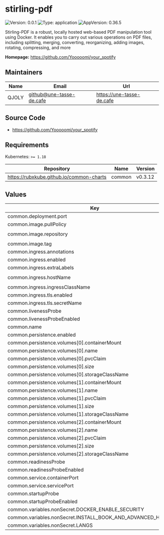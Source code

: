 # stirling-pdf

![Version: 0.0.1](https://img.shields.io/badge/Version-0.0.1-informational?style=flat-square) ![Type: application](https://img.shields.io/badge/Type-application-informational?style=flat-square) ![AppVersion: 0.36.5](https://img.shields.io/badge/AppVersion-0.36.5-informational?style=flat-square)

Stirling-PDF is a robust, locally hosted web-based PDF manipulation tool using Docker. It enables you to carry out various operations on PDF files, including splitting, merging, converting, reorganizing, adding images, rotating, compressing, and more

**Homepage:** <https://github.com/Yooooomi/your_spotify>

## Maintainers

| Name | Email | Url |
| ---- | ------ | --- |
| QJOLY | <github@une-tasse-de.cafe> | <https://une-tasse-de.cafe> |

## Source Code

* <https://github.com/Yooooomi/your_spotify>

## Requirements

Kubernetes: `>= 1.18`

| Repository | Name | Version |
|------------|------|---------|
| https://rubxkube.github.io/common-charts | common | v0.3.12 |

## Values

| Key | Type | Default | Description |
|-----|------|---------|-------------|
| common.deployment.port | int | `8080` |  |
| common.image.pullPolicy | string | `"IfNotPresent"` |  |
| common.image.repository | string | `"ghcr.io/stirling-tools/stirling-pdf"` |  |
| common.image.tag | string | `"0.36.5"` |  |
| common.ingress.annotations | object | `{}` |  |
| common.ingress.enabled | bool | `true` |  |
| common.ingress.extraLabels | object | `{}` |  |
| common.ingress.hostName | string | `"stirling-pdf.your-domain.com"` |  |
| common.ingress.ingressClassName | string | `"nginx"` |  |
| common.ingress.tls.enabled | bool | `true` |  |
| common.ingress.tls.secretName | string | `"stirling-pdf"` |  |
| common.livenessProbe | object | `{}` |  |
| common.livenessProbeEnabled | bool | `false` |  |
| common.name | string | `"stirling-pdf"` |  |
| common.persistence.enabled | bool | `true` |  |
| common.persistence.volumes[0].containerMount | string | `"/usr/share/tessdata"` |  |
| common.persistence.volumes[0].name | string | `"trainingdata"` |  |
| common.persistence.volumes[0].pvcClaim | string | `""` |  |
| common.persistence.volumes[0].size | string | `"10Gi"` |  |
| common.persistence.volumes[0].storageClassName | string | `""` |  |
| common.persistence.volumes[1].containerMount | string | `"/configs"` |  |
| common.persistence.volumes[1].name | string | `"config"` |  |
| common.persistence.volumes[1].pvcClaim | string | `""` |  |
| common.persistence.volumes[1].size | string | `"1Gi"` |  |
| common.persistence.volumes[1].storageClassName | string | `""` |  |
| common.persistence.volumes[2].containerMount | string | `"/logs"` |  |
| common.persistence.volumes[2].name | string | `"log"` |  |
| common.persistence.volumes[2].pvcClaim | string | `""` |  |
| common.persistence.volumes[2].size | string | `"1Gi"` |  |
| common.persistence.volumes[2].storageClassName | string | `""` |  |
| common.readinessProbe | object | `{}` |  |
| common.readinessProbeEnabled | bool | `false` |  |
| common.service.containerPort | int | `8080` |  |
| common.service.servicePort | int | `8080` |  |
| common.startupProbe | object | `{}` |  |
| common.startupProbeEnabled | bool | `false` |  |
| common.variables.nonSecret.DOCKER_ENABLE_SECURITY | bool | `false` |  |
| common.variables.nonSecret.INSTALL_BOOK_AND_ADVANCED_HTML_OPS | bool | `true` |  |
| common.variables.nonSecret.LANGS | string | `"en_GB"` |  |

